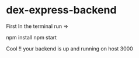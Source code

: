 # dex-express-backend

First In the terminal run =>

npm install
npm start

Cool !! your backend is up and running on host 3000
